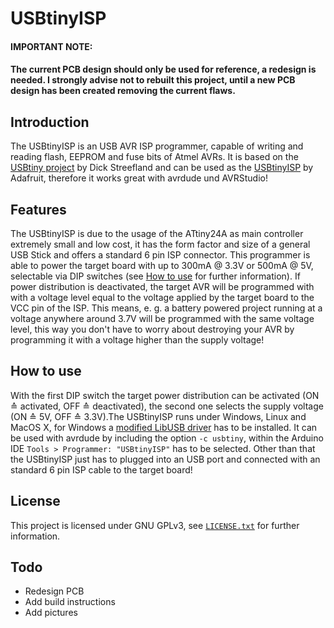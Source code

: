 # USBtinyISP
#### IMPORTANT NOTE:
#### The current PCB design should only be used for reference, a redesign is needed. I strongly advise not to rebuilt this project, until a new PCB design has been created removing the current flaws.
## Introduction
The USBtinyISP is an USB AVR ISP programmer, capable of writing and reading flash, EEPROM and fuse bits of Atmel AVRs. It is based on the [USBtiny project](https://dicks.home.xs4all.nl/avr/usbtiny/index.html) by Dick Streefland and can be used as the [USBtinyISP](https://www.adafruit.com/product/46) by Adafruit, therefore it works great with avrdude und AVRStudio!

## Features
The USBtinyISP is due to the usage of the ATtiny24A as main controller extremely small and low cost, it has the form factor and size of a general USB Stick and offers a standard 6 pin ISP connector.
This programmer is able to power the target board with up to 300mA @ 3.3V or 500mA @ 5V, selectable via DIP switches (see [How to use](#how-to-use) for further information). If power distribution is deactivated, the target AVR will be programmed with with a voltage level equal to the voltage applied by the target board to the VCC pin of the ISP. This means, e. g. a battery powered project running at a voltage anywhere around 3.7V will be programmed with the same voltage level, this way you don't have to worry about destroying your AVR by programming it with a voltage higher than the supply voltage!

## How to use
With the first DIP switch the target power distribution can be activated (ON ≙ activated, OFF ≙ deactivated), the second one selects the supply voltage (ON ≙ 5V, OFF ≙ 3.3V).The USBtinyISP runs under Windows, Linux and MacOS X, for Windows a [modified LibUSB driver](http://www.adafruit.com/downloads/usbtiny_signed_8.zip) has to be installed. It can be used with avrdude by including the option `-c usbtiny`, within the Arduino IDE `Tools > Programmer: "USBtinyISP"` has to be selected. 
Other than that the USBtinyISP just has to plugged into an USB port and connected with an standard 6 pin ISP cable to the target board!

## License
This project is licensed under GNU GPLv3, see [`LICENSE.txt`](LICENSE.txt) for further information.

## Todo
- Redesign PCB
- Add build instructions
- Add pictures
